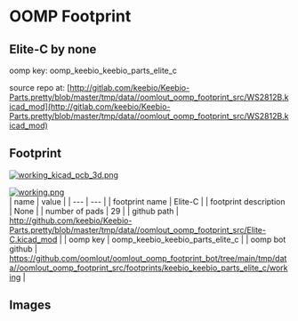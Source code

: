 # OOMP Footprint  
## Elite-C  by none  
  
oomp key: oomp_keebio_keebio_parts_elite_c  
  
source repo at: [http://gitlab.com/keebio/Keebio-Parts.pretty/blob/master/tmp/data//oomlout_oomp_footprint_src/WS2812B.kicad_mod](http://gitlab.com/keebio/Keebio-Parts.pretty/blob/master/tmp/data//oomlout_oomp_footprint_src/WS2812B.kicad_mod)  
## Footprint  
  
[![working_kicad_pcb_3d.png](working_kicad_pcb_3d_600.png)](working_kicad_pcb_3d.png)  
  
[![working.png](working_600.png)](working.png)  
| name | value | 
| --- | --- | 
| footprint name | Elite-C | 
| footprint description | None | 
| number of pads | 29 | 
| github path | http://github.com/keebio/Keebio-Parts.pretty/blob/master/tmp/data//oomlout_oomp_footprint_src/Elite-C.kicad_mod | 
| oomp key | oomp_keebio_keebio_parts_elite_c | 
| oomp bot github | https://github.com/oomlout/oomlout_oomp_footprint_bot/tree/main/tmp/data//oomlout_oomp_footprint_src/footprints/keebio_keebio_parts_elite_c/working | 
## Images  

